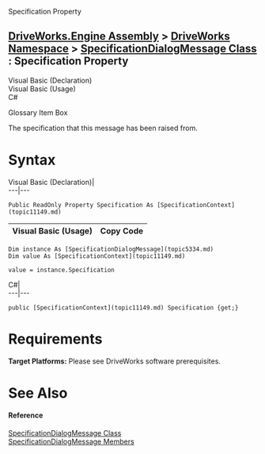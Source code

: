 Specification Property   
  
[DriveWorks.Engine Assembly](topic2156.md) > [DriveWorks Namespace](topic2159.md) > [SpecificationDialogMessage Class](topic5334.md) : Specification Property  
---  
  
Visual Basic (Declaration)    
Visual Basic (Usage)    
C# 

Glossary Item Box

The specification that this message has been raised from. 

# Syntax

Visual Basic (Declaration)|   
---|---  
      
    
    Public ReadOnly Property Specification As [SpecificationContext](topic11149.md)  
  
Visual Basic (Usage)| Copy Code  
---|---  
      
    
    Dim instance As [SpecificationDialogMessage](topic5334.md)
    Dim value As [SpecificationContext](topic11149.md)
     
    value = instance.Specification  
  
C#|   
---|---  
      
    
    public [SpecificationContext](topic11149.md) Specification {get;}  
  
# Requirements

**Target Platforms:** Please see DriveWorks software prerequisites.

# See Also

#### Reference

[SpecificationDialogMessage Class](topic5334.md)   
[SpecificationDialogMessage Members](topic5335.md)


